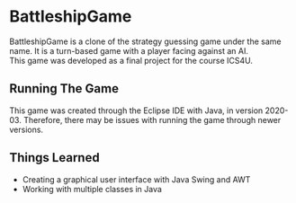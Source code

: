# BattleshipGame

BattleshipGame is a clone of the strategy guessing game under the same name. It is a turn-based game with a player facing against an AI.
<br>
This game was developed as a final project for the course ICS4U.

## Running The Game

This game was created through the Eclipse IDE with Java, in version 2020-03. Therefore, there may be issues with running the game through newer versions.

## Things Learned
* Creating a graphical user interface with Java Swing and AWT
* Working with multiple classes in Java 
